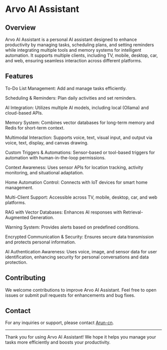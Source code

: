 # Arvo AI Assistant

## Overview

Arvo AI Assistant is a personal AI assistant designed to enhance productivity by managing tasks, scheduling plans, and setting reminders while integrating multiple tools and memory systems for intelligent automation. It supports multiple clients, including TV, mobile, desktop, car, and web, ensuring seamless interaction across different platforms.

## Features

To-Do List Management: Add and manage tasks efficiently.

Scheduling & Reminders: Plan daily activities and set reminders.

AI Integration: Utilizes multiple AI models, including local (Ollama) and cloud-based APIs.

Memory System: Combines vector databases for long-term memory and Redis for short-term context.

Multimodal Interaction: Supports voice, text, visual input, and output via voice, text, display, and canvas drawing.

Custom Triggers & Automations: Sensor-based or tool-based triggers for automation with human-in-the-loop permissions.

Context Awareness: Uses sensor APIs for location tracking, activity monitoring, and situational adaptation.

Home Automation Control: Connects with IoT devices for smart home management.

Multi-Client Support: Accessible across TV, mobile, desktop, car, and web platforms.

RAG with Vector Databases: Enhances AI responses with Retrieval-Augmented Generation.

Warning System: Provides alerts based on predefined conditions.

Encrypted Communication & Security: Ensures secure data transmission and protects personal information.

AI Authentication Awareness: Uses voice, image, and sensor data for user identification, enhancing security for personal conversations and data protection.



## Contributing
We welcome contributions to improve Arvo AI Assistant. Feel free to open issues or submit pull requests for enhancements and bug fixes.


## Contact
For any inquiries or support, please contact [Arun-cn](https://github.com/Arun-cn).

---

Thank you for using Arvo AI Assistant! We hope it helps you manage your tasks more efficiently and boosts your productivity.
```
